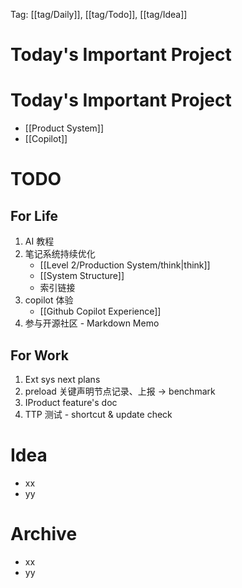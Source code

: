 Tag: [[tag/Daily]], [[tag/Todo]], [[tag/Idea]]

# Today's Important Project

# Today's Important Project
- [[Product System]]
- [[Copilot]]

# TODO
## For Life
1. AI 教程
2. 笔记系统持续优化
	- [[Level 2/Production System/think|think]]
	- [[System Structure]]
	- 索引链接
3. copilot 体验
    - [[Github Copilot Experience]]
4. 参与开源社区 - Markdown Memo

## For Work
1. Ext sys next plans
2. preload 关键声明节点记录、上报 -> benchmark
3. IProduct feature's doc
4. TTP 测试 - shortcut & update check

# Idea

- xx
- yy

# Archive

- xx
- yy
